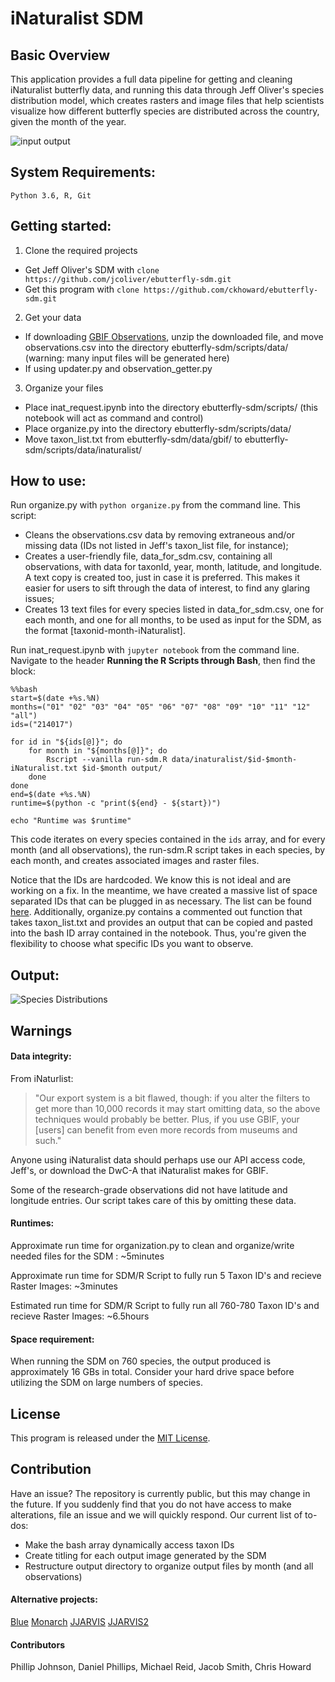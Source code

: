 # iNaturalist SDM

## Basic Overview

This application provides a full data pipeline for getting and cleaning iNaturalist butterfly data, and running this data through Jeff Oliver's species distribution model, which creates rasters and image files that help scientists visualize how different butterfly species are distributed across the country, given the month of the year.

![input output](https://github.com/ckhoward/iNat-SDM/blob/master/imgs/inputoutput.jpg?raw=true "Input to output")

## System Requirements:
    Python 3.6, R, Git


## Getting started:

1. Clone the required projects
 * Get Jeff Oliver's SDM with ```clone https://github.com/jcoliver/ebutterfly-sdm.git```
 * Get this program with ```clone https://github.com/ckhoward/ebutterfly-sdm.git```


2. Get your data
 * If downloading [GBIF Observations](http://www.inaturalist.org/observations/gbif-observations-dwca.zip), unzip the downloaded file, and move observations.csv into the directory ebutterfly-sdm/scripts/data/ (warning: many input files will be generated here)
 * If using updater.py and observation_getter.py

3. Organize your files
 * Place inat_request.ipynb into the directory ebutterfly-sdm/scripts/ (this notebook will act as command and control)
 * Place organize.py into the directory ebutterfly-sdm/scripts/data/
 * Move taxon_list.txt from ebutterfly-sdm/data/gbif/ to ebutterfly-sdm/scripts/data/inaturalist/

## How to use:
Run organize.py with ```python organize.py``` from the command line. This script:
 * Cleans the observations.csv data by removing extraneous and/or missing data (IDs not listed in Jeff's taxon_list file, for instance);
 * Creates a user-friendly file, data_for_sdm.csv, containing all observations, with data for taxonId, year, month, latitude, and longitude. A text copy is created too, just in case it is preferred. This makes it easier for users to sift through the data of interest, to find any glaring issues;
 * Creates 13 text files for every species listed in data_for_sdm.csv, one for each month, and one for all months, to be used as input for the SDM, as the format [taxonid-month-iNaturalist].

Run inat_request.ipynb with ```jupyter notebook``` from the command line.
Navigate to the header **Running the R Scripts through Bash**, then find the block:


    %%bash
    start=$(date +%s.%N)
    months=("01" "02" "03" "04" "05" "06" "07" "08" "09" "10" "11" "12" "all")
    ids=("214017")

    for id in "${ids[@]}"; do
        for month in "${months[@]}"; do
            Rscript --vanilla run-sdm.R data/inaturalist/$id-$month-iNaturalist.txt $id-$month output/
        done
    done
    end=$(date +%s.%N)    
    runtime=$(python -c "print(${end} - ${start})")

    echo "Runtime was $runtime"

This code iterates on every species contained in the ```ids``` array, and for every month (and all observations), the run-sdm.R script takes in each species, by each month, and creates associated images and raster files.

Notice that the IDs are hardcoded. We know this is not ideal and are working on a fix. In the meantime, we have created a massive list of space separated IDs that can be plugged in as necessary. The list can be found [here](https://pastebin.com/sYdqyXqL). Additionally, organize.py contains a commented out function that takes taxon_list.txt and provides an output that can be copied and pasted into the bash ID array contained in the notebook. Thus, you're given the flexibility to choose what specific IDs you want to observe.

## Output:

![Species Distributions](https://github.com/ckhoward/iNat-SDM/blob/master/imgs/species.png?raw=true "October, November, December, All")



## Warnings

#### Data integrity:

From iNaturlist:
> "Our export system is a bit flawed, though: if you alter the filters to get more than 10,000 records
it may start omitting data, so the above techniques would probably be better. Plus, if you use GBIF,
your [users] can benefit from even more records from museums and such."

Anyone using iNaturalist data should perhaps use our API access code, Jeff's, or download the DwC-A that iNaturalist makes for GBIF.

Some of the research-grade observations did not have latitude and longitude entries. Our script takes care of this by omitting these data.

#### Runtimes:

Approximate run time for organization.py to clean and organize/write needed files for the SDM : ~5minutes

Approximate run time for SDM/R Script to fully run 5 Taxon ID's and recieve Raster Images: ~3minutes

Estimated run time for SDM/R Script to fully run all 760-780 Taxon ID's and recieve Raster Images: ~6.5hours


#### Space requirement:

When running the SDM on 760 species, the output produced is approximately 16 GBs in total. Consider your hard drive space before utilizing the SDM on large numbers of species.


## License

This program is released under the [MIT License](https://opensource.org/licenses/MIT).

## Contribution

Have an issue? The repository is currently public, but this may change in the future. If you suddenly find that you do not have access to make alterations, file an issue and we will quickly respond. Our current list of to-dos:
 * Make the bash array dynamically access taxon IDs
 * Create titling for each output image generated by the SDM
 * Restructure output directory to organize output files by month (and all observations)

#### Alternative projects:

[Blue](https://github.com/Dtruong77/ua-acic-2017-midterm)
[Monarch](https://github.com/jetjr/HPC-inaturalist-sdm)
[JJARVIS](https://github.com/Sithyphus/Acic2017)
[JJARVIS2](https://github.com/jhanson3/ista-422-midterm) 
 
#### Contributors

Phillip Johnson, Daniel Phillips, Michael Reid, Jacob Smith, Chris Howard
